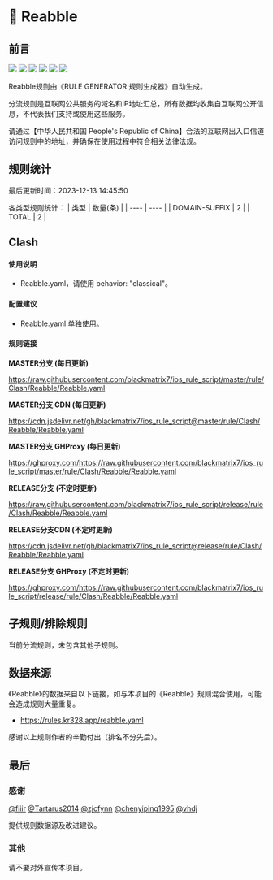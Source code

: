 # 🧸 Reabble

## 前言

![](https://shields.io/badge/-移除重复规则-ff69b4) ![](https://shields.io/badge/-DOMAIN与DOMAIN--SUFFIX合并-green) ![](https://shields.io/badge/-DOMAIN--SUFFIX间合并-critical) ![](https://shields.io/badge/-DOMAIN与DOMAIN--KEYWORD合并-9cf) ![](https://shields.io/badge/-DOMAIN--SUFFIX与DOMAIN--KEYWORD合并-blue) ![](https://shields.io/badge/-IP--CIDR(6)合并-blueviolet) 

Reabble规则由《RULE GENERATOR 规则生成器》自动生成。

分流规则是互联网公共服务的域名和IP地址汇总，所有数据均收集自互联网公开信息，不代表我们支持或使用这些服务。

请通过【中华人民共和国 People's Republic of China】合法的互联网出入口信道访问规则中的地址，并确保在使用过程中符合相关法律法规。

## 规则统计

最后更新时间：2023-12-13 14:45:50

各类型规则统计：
| 类型 | 数量(条)  | 
| ---- | ----  |
| DOMAIN-SUFFIX | 2  | 
| TOTAL | 2  | 


## Clash 

#### 使用说明
- Reabble.yaml，请使用 behavior: "classical"。

#### 配置建议
- Reabble.yaml 单独使用。

#### 规则链接
**MASTER分支 (每日更新)**

https://raw.githubusercontent.com/blackmatrix7/ios_rule_script/master/rule/Clash/Reabble/Reabble.yaml

**MASTER分支 CDN (每日更新)**

https://cdn.jsdelivr.net/gh/blackmatrix7/ios_rule_script@master/rule/Clash/Reabble/Reabble.yaml

**MASTER分支 GHProxy (每日更新)**

https://ghproxy.com/https://raw.githubusercontent.com/blackmatrix7/ios_rule_script/master/rule/Clash/Reabble/Reabble.yaml

**RELEASE分支 (不定时更新)**

https://raw.githubusercontent.com/blackmatrix7/ios_rule_script/release/rule/Clash/Reabble/Reabble.yaml

**RELEASE分支CDN (不定时更新)**

https://cdn.jsdelivr.net/gh/blackmatrix7/ios_rule_script@release/rule/Clash/Reabble/Reabble.yaml

**RELEASE分支 GHProxy (不定时更新)**

https://ghproxy.com/https://raw.githubusercontent.com/blackmatrix7/ios_rule_script/release/rule/Clash/Reabble/Reabble.yaml

## 子规则/排除规则


当前分流规则，未包含其他子规则。

## 数据来源

《Reabble》的数据来自以下链接，如与本项目的《Reabble》规则混合使用，可能会造成规则大量重复。

- https://rules.kr328.app/reabble.yaml


感谢以上规则作者的辛勤付出（排名不分先后）。

## 最后

### 感谢

[@fiiir](https://github.com/fiiir) [@Tartarus2014](https://github.com/Tartarus2014) [@zjcfynn](https://github.com/zjcfynn) [@chenyiping1995](https://github.com/chenyiping1995) [@vhdj](https://github.com/vhdj)

提供规则数据源及改进建议。

### 其他

请不要对外宣传本项目。